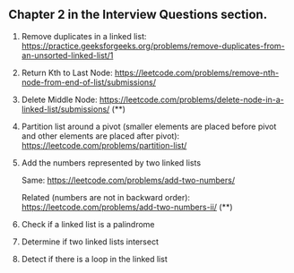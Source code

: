 ## Chapter 2 in the Interview Questions section.

1. Remove duplicates in a linked list: https://practice.geeksforgeeks.org/problems/remove-duplicates-from-an-unsorted-linked-list/1

2. Return Kth to Last Node: https://leetcode.com/problems/remove-nth-node-from-end-of-list/submissions/

3. Delete Middle Node: https://leetcode.com/problems/delete-node-in-a-linked-list/submissions/ (**)

4. Partition list around a pivot (smaller elements are placed before pivot and other elements are placed after pivot): https://leetcode.com/problems/partition-list/

5. Add the numbers represented by two linked lists

      Same: https://leetcode.com/problems/add-two-numbers/
      
      Related (numbers are not in backward order): https://leetcode.com/problems/add-two-numbers-ii/ (**)

6. Check if a linked list is a palindrome

7. Determine if two linked lists intersect

8. Detect if there is a loop in the linked list

